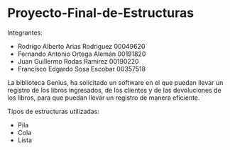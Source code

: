 # Proyecto-Final-de-Estructuras

Integrantes: 
			
- Rodrigo Alberto Arias Rodriguez 00049620
- Fernando Antonio Ortega Alemán 00191820
- Juan Guillermo Rodas Ramirez 00190220
- Francisco Edgardo Sosa Escobar 00357518

La biblioteca Genius, ha solicitado
un software en el que puedan llevar
un registro de los libros ingresados,
de los clientes y de las devoluciones
de los libros, para que puedan llevar
un registro de manera eficiente.

Tipos de estructuras utilizadas:
- Pila
- Cola
- Lista
